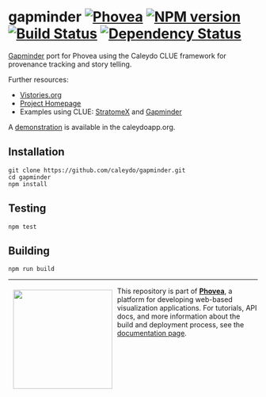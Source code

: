 gapminder [![Phovea][phovea-image]][phovea-url] [![NPM version][npm-image]][npm-url] [![Build Status][travis-image]][travis-url] [![Dependency Status][daviddm-image]][daviddm-url]
=====================

[Gapminder](https://www.gapminder.org/) port for Phovea using the Caleydo CLUE framework for provenance tracking and story telling.

Further resources:
* [Vistories.org](http://vistories.org)
* [Project Homepage](http://clue.caleydo.org/)
* Examples using CLUE: [StratomeX](http://vistories.org/v/stratomex) and [Gapminder](http://vistories.org/v/gapminder)

A [demonstration](http://gapminder.caleydoapp.org) is available in the caleydoapp.org.

Installation
------------

```
git clone https://github.com/caleydo/gapminder.git
cd gapminder
npm install
```

Testing
-------

```
npm test
```

Building
--------

```
npm run build
```



***

<a href="https://caleydo.org"><img src="http://caleydo.org/assets/images/logos/caleydo.svg" align="left" width="200px" hspace="10" vspace="6"></a>
This repository is part of **[Phovea](http://phovea.caleydo.org/)**, a platform for developing web-based visualization applications. For tutorials, API docs, and more information about the build and deployment process, see the [documentation page](http://phovea.caleydo.org).


[phovea-image]: https://img.shields.io/badge/Phovea-Application-1BA64E.svg
[phovea-url]: https://phovea.caleydo.org
[npm-image]: https://badge.fury.io/js/gapminder.svg
[npm-url]: https://npmjs.org/package/gapminder
[travis-image]: https://travis-ci.org/caleydo/gapminder.svg?branch=master
[travis-url]: https://travis-ci.org/caleydo/gapminder
[daviddm-image]: https://david-dm.org/caleydo/gapminder/status.svg
[daviddm-url]: https://david-dm.org/caleydo/gapminder
